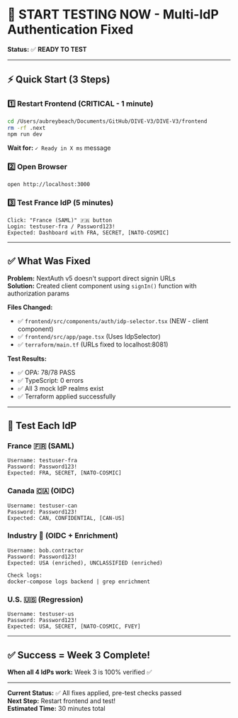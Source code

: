 # 🚀 START TESTING NOW - Multi-IdP Authentication Fixed

**Status:** ✅ **READY TO TEST**

---

## ⚡ Quick Start (3 Steps)

### 1️⃣ Restart Frontend (CRITICAL - 1 minute)
```bash
cd /Users/aubreybeach/Documents/GitHub/DIVE-V3/DIVE-V3/frontend
rm -rf .next
npm run dev
```

**Wait for:** `✓ Ready in X ms` message

### 2️⃣ Open Browser
```bash
open http://localhost:3000
```

### 3️⃣ Test France IdP (5 minutes)
```
Click: "France (SAML)" 🇫🇷 button
Login: testuser-fra / Password123!
Expected: Dashboard with FRA, SECRET, [NATO-COSMIC]
```

---

## ✅ What Was Fixed

**Problem:** NextAuth v5 doesn't support direct signin URLs  
**Solution:** Created client component using `signIn()` function with authorization params

**Files Changed:**
- ✅ `frontend/src/components/auth/idp-selector.tsx` (NEW - client component)
- ✅ `frontend/src/app/page.tsx` (Uses IdpSelector)
- ✅ `terraform/main.tf` (URLs fixed to localhost:8081)

**Test Results:**
- ✅ OPA: 78/78 PASS
- ✅ TypeScript: 0 errors
- ✅ All 3 mock IdP realms exist
- ✅ Terraform applied successfully

---

## 🧪 Test Each IdP

### France 🇫🇷 (SAML)
```
Username: testuser-fra
Password: Password123!
Expected: FRA, SECRET, [NATO-COSMIC]
```

### Canada 🇨🇦 (OIDC)
```
Username: testuser-can
Password: Password123!
Expected: CAN, CONFIDENTIAL, [CAN-US]
```

### Industry 🏢 (OIDC + Enrichment)
```
Username: bob.contractor
Password: Password123!
Expected: USA (enriched), UNCLASSIFIED (enriched)

Check logs:
docker-compose logs backend | grep enrichment
```

### U.S. 🇺🇸 (Regression)
```
Username: testuser-us
Password: Password123!
Expected: USA, SECRET, [NATO-COSMIC, FVEY]
```

---

## ✅ Success = Week 3 Complete!

**When all 4 IdPs work:** Week 3 is 100% verified ✅

---

**Current Status:** ✅ All fixes applied, pre-test checks passed  
**Next Step:** Restart frontend and test!  
**Estimated Time:** 30 minutes total

